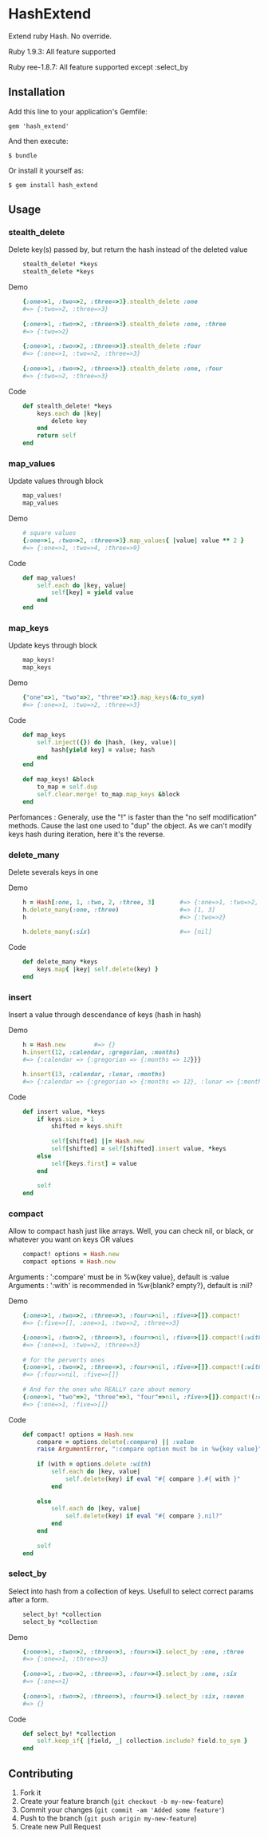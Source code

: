 # HashExtend

Extend ruby Hash. No override.

Ruby 1.9.3: All feature supported

Ruby ree-1.8.7: All feature supported except :select_by

## Installation

Add this line to your application's Gemfile:

    gem 'hash_extend'

And then execute:

    $ bundle

Or install it yourself as:

    $ gem install hash_extend

## Usage

### stealth_delete

Delete key(s) passed by, but return the hash instead of the deleted value

```ruby
	stealth_delete! *keys
	stealth_delete *keys
```

Demo

```ruby
	{:one=>1, :two=>2, :three=>3}.stealth_delete :one
	#=> {:two=>2, :three=>3}
	
	{:one=>1, :two=>2, :three=>3}.stealth_delete :one, :three
	#=> {:two=>2}
	
	{:one=>1, :two=>2, :three=>3}.stealth_delete :four
	#=> {:one=>1, :two=>2, :three=>3}
	
	{:one=>1, :two=>2, :three=>3}.stealth_delete :one, :four
	#=> {:two=>2, :three=>3}
```

Code

```ruby	
	def stealth_delete! *keys
	  	keys.each do |key|
	    	delete key
	  	end
	  	return self
	end
```


### map_values

Update values through block

```ruby
	map_values!
	map_values
```

Demo

```ruby
	# square values
	{:one=>1, :two=>2, :three=>3}.map_values{ |value| value ** 2 }
	#=> {:one=>1, :two=>4, :three=>9}
```

Code

```ruby	
	def map_values!
  		self.each do |key, value|
    		self[key] = yield value
  		end
	end
```


### map_keys

Update keys through block

```ruby
	map_keys!
	map_keys
```

Demo

```ruby
	{"one"=>1, "two"=>2, "three"=>3}.map_keys(&:to_sym)
	#=> {:one=>1, :two=>2, :three=>3}
```

Code

```ruby	
	def map_keys
    	self.inject({}) do |hash, (key, value)|
      		hash[yield key] = value; hash
    	end
	end
	
	def map_keys! &block
    	to_map = self.dup
    	self.clear.merge! to_map.map_keys &block
  	end
```

Perfomances : Generaly, use the "!" is faster than the "no self modification" methods. Cause the last one used to "dup" the object. As we can't modify keys hash during iteration, here it's the reverse.


### delete_many

Delete severals keys in one

Demo

```ruby
	h = Hash[:one, 1, :two, 2, :three, 3]		#=> {:one=>1, :two=>2, :three=>3}
	h.delete_many(:one, :three)					#=> [1, 3]
	h											#=> {:two=>2}
	
	h.delete_many(:six)							#=> [nil]
```

Code

```ruby	
	def delete_many *keys
  		keys.map{ |key| self.delete(key) }
	end
```


### insert

Insert a value through descendance of keys (hash in hash)

Demo

```ruby
	h = Hash.new		#=> {}
	h.insert(12, :calendar, :gregorian, :months)
	#=> {:calendar => {:gregorian => {:months => 12}}}

	h.insert(13, :calendar, :lunar, :months)
	#=> {:calendar => {:gregorian => {:months => 12}, :lunar => {:months => 13}}}
```

Code

```ruby	
	def insert value, *keys
  		if keys.size > 1
    		shifted = keys.shift
    
    		self[shifted] ||= Hash.new
    		self[shifted] = self[shifted].insert value, *keys
  		else
    		self[keys.first] = value
  		end
  	
  		self
	end
```


### compact

Allow to compact hash just like arrays. Well, you can check nil, or black, or whatever you want on keys OR values

```ruby
	compact! options = Hash.new
	compact options = Hash.new
```

Arguments : ':compare' must be in %w{key value}, default is :value
Arguments : ':with' is recommended in %w{blank? empty?}, default is :nil?

Demo

```ruby
	{:one=>1, :two=>2, :three=>3, :four=>nil, :five=>[]}.compact!
	#=> {:five=>[], :one=>1, :two=>2, :three=>3}

	{:one=>1, :two=>2, :three=>3, :four=>nil, :five=>[]}.compact!(:with=>:blank?)
	#=> {:one=>1, :two=>2, :three=>3}
	
	# for the perverts ones
	{:one=>1, :two=>2, :three=>3, :four=>nil, :five=>[]}.compact!(:with=>"is_a?(Fixnum)")
	#=> {:four=>nil, :five=>[]}
	
	# And for the ones who REALLY care about memory
	{:one=>1, "two"=>2, "three"=>3, "four"=>nil, :five=>[]}.compact!(:compare => :key, :with=>"is_a?(String)")
	#=> {:one=>1, :five=>[]}
```

Code

```ruby	
	def compact! options = Hash.new
  		compare = options.delete(:compare) || :value
  		raise ArgumentError, ":compare option must be in %w{key value}" unless [:key, :value].include? compare.to_sym
  
  		if (with = options.delete :with)
    		self.each do |key, value|
      			self.delete(key) if eval "#{ compare }.#{ with }"
    		end
    
  		else
    		self.each do |key, value|
      			self.delete(key) if eval "#{ compare }.nil?"
    		end
  		end
  
  		self
	end
```


### select_by

Select into hash from a collection of keys. Usefull to select correct params after a form.

```ruby
	select_by! *collection
	select_by *collection
```

Demo

```ruby
	{:one=>1, :two=>2, :three=>3, :four=>4}.select_by :one, :three
	#=> {:one=>1, :three=>3}
	
	{:one=>1, :two=>2, :three=>3, :four=>4}.select_by :one, :six
	#=> {:one=>1}
	
	{:one=>1, :two=>2, :three=>3, :four=>4}.select_by :six, :seven
	#=> {}
```

Code

```ruby	
	def select_by! *collection
  		self.keep_if{ |field, _| collection.include? field.to_sym }  
	end
```

## Contributing

1. Fork it
2. Create your feature branch (`git checkout -b my-new-feature`)
3. Commit your changes (`git commit -am 'Added some feature'`)
4. Push to the branch (`git push origin my-new-feature`)
5. Create new Pull Request
